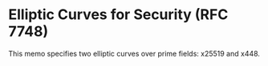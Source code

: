 
# Elliptic Curves for Security (RFC 7748)

This memo specifies two elliptic curves over prime fields: x25519 and x448.
